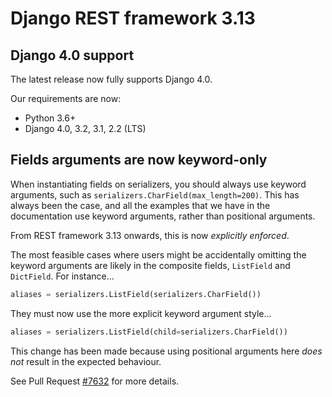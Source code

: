 <style>
.promo li a {
    float: left;
    width: 130px;
    height: 20px;
    text-align: center;
    margin: 10px 30px;
    padding: 150px 0 0 0;
    background-position: 0 50%;
    background-size: 130px auto;
    background-repeat: no-repeat;
    font-size: 120%;
    color: black;
}
.promo li {
    list-style: none;
}
</style>

# Django REST framework 3.13

## Django 4.0 support

The latest release now fully supports Django 4.0.

Our requirements are now:

* Python 3.6+
* Django 4.0, 3.2, 3.1, 2.2 (LTS)

## Fields arguments are now keyword-only

When instantiating fields on serializers, you should always use keyword arguments,
such as `serializers.CharField(max_length=200)`. This has always been the case,
and all the examples that we have in the documentation use keyword arguments,
rather than positional arguments.

From REST framework 3.13 onwards, this is now *explicitly enforced*.

The most feasible cases where users might be accidentally omitting the keyword arguments
are likely in the composite fields, `ListField` and `DictField`. For instance...

```python
aliases = serializers.ListField(serializers.CharField())
```

They must now use the more explicit keyword argument style...

```python
aliases = serializers.ListField(child=serializers.CharField())
```

This change has been made because using positional arguments here *does not* result in the expected behaviour.

See Pull Request [#7632](https://github.com/encode/django-rest-framework/pull/7632) for more details.
